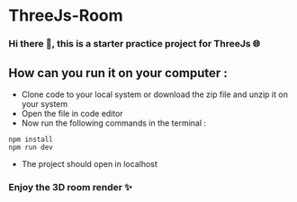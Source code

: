 # ThreeJs-Room

### Hi there 👋, this is a starter practice project for ThreeJs 🌐

## How can you run it on your computer : 
- Clone code to your local system or download the zip file and unzip it on your system
- Open the file in code editor
- Now run the following commands in the terminal :
```
npm install
npm run dev
```
- The project should open in localhost

### Enjoy the 3D room render ✨
